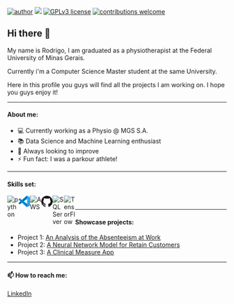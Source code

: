 [![author](https://img.shields.io/badge/author-ro__lancerlaux-blue)](https://www.linkedin.com/in/rolancerlaux) [![](https://img.shields.io/badge/python-3.5+-blue.svg)](https://www.python.org/downloads/release/python-365/) [![GPLv3 license](https://img.shields.io/badge/License-GPLv3-blue.svg)](http://perso.crans.org/besson/LICENSE.html) [![contributions welcome](https://img.shields.io/badge/contributions-welcome-brightgreen.svg?style=flat)](https://github.com/rolancerlaux/Data-Science-Projects/issues)

## Hi there 👋

My name is Rodrigo, I am graduated as a physiotherapist at the Federal University of Minas Gerais.

Currently i'm a Computer Science Master student at the same University.

Here in this profile you guys will find all the projects I am working on. I hope you guys enjoy it!

---
#### About me:

- 💻 Currently working as a Physio @ MGS S.A.
- 📚 Data Science and Machine Learning enthusiast
- 🔭 Always looking to improve
- ⚡ Fun fact: I was a parkour athlete!

---
#### Skills set: 
 <img align="left" alt="python" width="26px" src="https://cdn3.iconfinder.com/data/icons/logos-and-brands-adobe/512/267_Python-512.png" />
 
 <img align="left" alt="visual studio code" width="26px" src="https://raw.githubusercontent.com/github/explore/80688e429a7d4ef2fca1e82350fe8e3517d3494d/topics/visual-studio-code/visual-studio-code.png" />
 
 <img align="left" alt="AWS" width="26px" src="https://cdn.jsdelivr.net/npm/simple-icons@3.4.0/icons/amazonaws.svg" />
 
 <img align="left" alt="GitHub" width="26px" src="https://raw.githubusercontent.com/github/explore/78df643247d429f6cc873026c0622819ad797942/topics/github/github.png" />
 
 <img align="left" alt="SQLServer" width="26px" src="https://img.icons8.com/color/2x/microsoft-sql-server.png" />
 
 <img align="left" alt="TensorFlow" width="26px" src="https://img.icons8.com/color/2x/tensorflow.png" />
 
 <br />
 
 ---
 #### Showcase projects:
 - Project 1: [An Analysis of the Absenteeism at Work](https://github.com/rolancerlaux/Data-Science-Projects/blob/main/Absenteeism_at_work/Absenteeism_at_work_without_reason.ipynb)
 - Project 2: [A Neural Network Model for Retain Customers](https://github.com/rolancerlaux/Data-Science-Projects/blob/main/Telco_Neural_Networks/Telco_Classification_v2.ipynb)
 - Project 3: [A Clinical Measure App](https://posture-index-app.herokuapp.com)

---
 #### 📫 How to reach me: 
 [LinkedIn](https://www.linkedin.com/in/rolancerlaux/)

<br />
